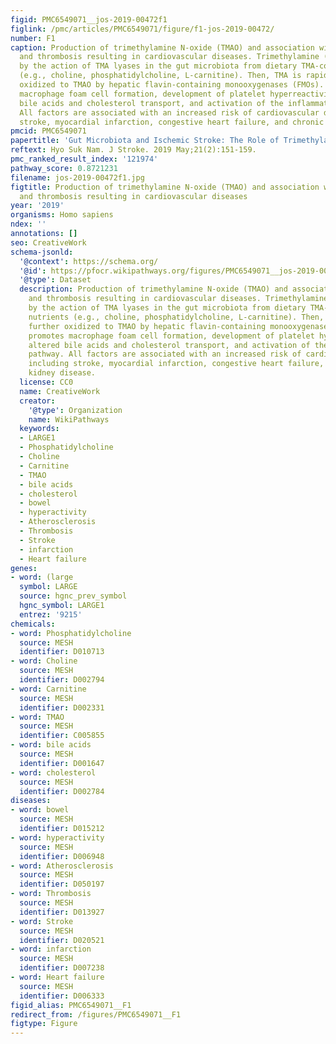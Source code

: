 ```yaml
---
figid: PMC6549071__jos-2019-00472f1
figlink: /pmc/articles/PMC6549071/figure/f1-jos-2019-00472/
number: F1
caption: Production of trimethylamine N-oxide (TMAO) and association with atherosclerosis
  and thrombosis resulting in cardiovascular diseases. Trimethylamine (TMA) is generated
  by the action of TMA lyases in the gut microbiota from dietary TMA-containing nutrients
  (e.g., choline, phosphatidylcholine, L-carnitine). Then, TMA is rapidly further
  oxidized to TMAO by hepatic flavin-containing monooxygenases (FMOs). TMAO promotes
  macrophage foam cell formation, development of platelet hyperreactivity, altered
  bile acids and cholesterol transport, and activation of the inflammatory pathway.
  All factors are associated with an increased risk of cardiovascular diseases including
  stroke, myocardial infarction, congestive heart failure, and chronic kidney disease.
pmcid: PMC6549071
papertitle: 'Gut Microbiota and Ischemic Stroke: The Role of Trimethylamine N-Oxide.'
reftext: Hyo Suk Nam. J Stroke. 2019 May;21(2):151-159.
pmc_ranked_result_index: '121974'
pathway_score: 0.8721231
filename: jos-2019-00472f1.jpg
figtitle: Production of trimethylamine N-oxide (TMAO) and association with atherosclerosis
  and thrombosis resulting in cardiovascular diseases
year: '2019'
organisms: Homo sapiens
ndex: ''
annotations: []
seo: CreativeWork
schema-jsonld:
  '@context': https://schema.org/
  '@id': https://pfocr.wikipathways.org/figures/PMC6549071__jos-2019-00472f1.html
  '@type': Dataset
  description: Production of trimethylamine N-oxide (TMAO) and association with atherosclerosis
    and thrombosis resulting in cardiovascular diseases. Trimethylamine (TMA) is generated
    by the action of TMA lyases in the gut microbiota from dietary TMA-containing
    nutrients (e.g., choline, phosphatidylcholine, L-carnitine). Then, TMA is rapidly
    further oxidized to TMAO by hepatic flavin-containing monooxygenases (FMOs). TMAO
    promotes macrophage foam cell formation, development of platelet hyperreactivity,
    altered bile acids and cholesterol transport, and activation of the inflammatory
    pathway. All factors are associated with an increased risk of cardiovascular diseases
    including stroke, myocardial infarction, congestive heart failure, and chronic
    kidney disease.
  license: CC0
  name: CreativeWork
  creator:
    '@type': Organization
    name: WikiPathways
  keywords:
  - LARGE1
  - Phosphatidylcholine
  - Choline
  - Carnitine
  - TMAO
  - bile acids
  - cholesterol
  - bowel
  - hyperactivity
  - Atherosclerosis
  - Thrombosis
  - Stroke
  - infarction
  - Heart failure
genes:
- word: (large
  symbol: LARGE
  source: hgnc_prev_symbol
  hgnc_symbol: LARGE1
  entrez: '9215'
chemicals:
- word: Phosphatidylcholine
  source: MESH
  identifier: D010713
- word: Choline
  source: MESH
  identifier: D002794
- word: Carnitine
  source: MESH
  identifier: D002331
- word: TMAO
  source: MESH
  identifier: C005855
- word: bile acids
  source: MESH
  identifier: D001647
- word: cholesterol
  source: MESH
  identifier: D002784
diseases:
- word: bowel
  source: MESH
  identifier: D015212
- word: hyperactivity
  source: MESH
  identifier: D006948
- word: Atherosclerosis
  source: MESH
  identifier: D050197
- word: Thrombosis
  source: MESH
  identifier: D013927
- word: Stroke
  source: MESH
  identifier: D020521
- word: infarction
  source: MESH
  identifier: D007238
- word: Heart failure
  source: MESH
  identifier: D006333
figid_alias: PMC6549071__F1
redirect_from: /figures/PMC6549071__F1
figtype: Figure
---
```

